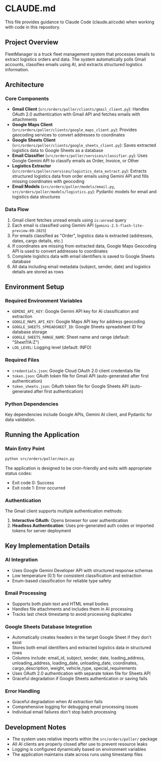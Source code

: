 # CLAUDE.md

This file provides guidance to Claude Code (claude.ai/code) when working with code in this repository.

## Project Overview

FleetManager is a truck fleet management system that processes emails to extract logistics orders and data. The system automatically polls Gmail accounts, classifies emails using AI, and extracts structured logistics information.

## Architecture

### Core Components

- **Gmail Client** (`src/orders/poller/clients/gmail_client.py`): Handles OAuth 2.0 authentication with Gmail API and fetches emails with attachments
- **Google Maps Client** (`src/orders/poller/clients/google_maps_client.py`): Provides geocoding services to convert addresses to coordinates
- **Google Sheets Client** (`src/orders/poller/clients/google_sheets_client.py`): Saves extracted logistics data to Google Sheets as a database
- **Email Classifier** (`src/orders/poller/services/classifier.py`): Uses Google Gemini API to classify emails as Order, Invoice, or Other
- **Logistics Extractor** (`src/orders/poller/services/logistics_data_extract.py`): Extracts structured logistics data from order emails using Gemini API and fills missing coordinates with geocoding
- **Email Models** (`src/orders/poller/models/email.py`, `src/orders/poller/models/logistics.py`): Pydantic models for email and logistics data structures

### Data Flow

1. Gmail client fetches unread emails using `is:unread` query
2. Each email is classified using Gemini API (`gemini-2.5-flash-lite-preview-09-2025`)
3. For emails classified as "Order", logistics data is extracted (addresses, dates, cargo details, etc.)
4. If coordinates are missing from extracted data, Google Maps Geocoding API is used to convert addresses to coordinates
5. Complete logistics data with email identifiers is saved to Google Sheets database
6. All data including email metadata (subject, sender, date) and logistics details are stored as rows

## Environment Setup

### Required Environment Variables
- `GEMINI_API_KEY`: Google Gemini API key for AI classification and extraction
- `GOOGLE_MAPS_API_KEY`: Google Maps API key for address geocoding
- `GOOGLE_SHEETS_SPREADSHEET_ID`: Google Sheets spreadsheet ID for database storage
- `GOOGLE_SHEETS_RANGE_NAME`: Sheet name and range (default: "Sheet1!A:Z")
- `LOG_LEVEL`: Logging level (default: INFO)

### Required Files
- `credentials.json`: Google Cloud OAuth 2.0 client credentials file
- `token.json`: OAuth token file for Gmail API (auto-generated after first authentication)
- `token_sheets.json`: OAuth token file for Google Sheets API (auto-generated after first authentication)

### Python Dependencies
Key dependencies include Google APIs, Gemini AI client, and Pydantic for data validation.

## Running the Application

### Main Entry Point
```bash
python src/orders/poller/main.py
```

The application is designed to be cron-friendly and exits with appropriate status codes:
- Exit code 0: Success
- Exit code 1: Error occurred

### Authentication
The Gmail client supports multiple authentication methods:
1. **Interactive OAuth**: Opens browser for user authentication
2. **Headless Authentication**: Uses pre-generated auth codes or imported tokens for server deployment

## Key Implementation Details

### AI Integration
- Uses Google Gemini Developer API with structured response schemas
- Low temperature (0.1) for consistent classification and extraction
- Enum-based classification for reliable type safety

### Email Processing
- Supports both plain text and HTML email bodies
- Handles file attachments and includes them in AI processing
- Tracks last check timestamp to avoid processing duplicates

### Google Sheets Database Integration
- Automatically creates headers in the target Google Sheet if they don't exist
- Stores both email identifiers and extracted logistics data in structured rows
- Columns include: email_id, subject, sender, date, loading_address, unloading_address, loading_date, unloading_date, coordinates, cargo_description, weight, vehicle_type, special_requirements
- Uses OAuth 2.0 authentication with separate token file for Sheets API
- Graceful degradation if Google Sheets authentication or saving fails

### Error Handling
- Graceful degradation when AI extraction fails
- Comprehensive logging for debugging email processing issues
- Individual email failures don't stop batch processing

## Development Notes

- The system uses relative imports within the `src/orders/poller/` package
- All AI clients are properly closed after use to prevent resource leaks
- Logging is configured dynamically based on environment variables
- The application maintains state across runs using timestamp files